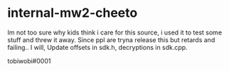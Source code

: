 # internal-mw2-cheeto





Im not too sure why kids think i care for this source, i used it to test some stuff and threw it away. Since ppl are tryna release this but retards and failing.. I will, Update offsets in sdk.h, decryptions in sdk.cpp.    








tobiwobi#0001
